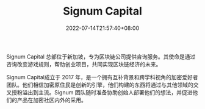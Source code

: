 ﻿---
weight: 
title: "Signum Capital"
description: "Signum Capital 总部位于新加坡，专为区块链公司提供咨询服务"
date: 2022-07-14T21:57:40+08:00
lastmod: 2022-07-14T16:45:40+08:00
draft: false
authors: ["浮尘"]
featuredImage: "signum-capital.jpg"
link: "https://www.signum.capital/"
tags: ["投资机构","Signum Capital"]
categories: ["navigation"]
navigation: ["投资机构"]
lightgallery: true
toc: true
pinned: false
recommend: false
recommend1: false
---
Signum Capital 总部位于新加坡，专为区块链公司提供咨询服务。其使命是通过咨询改变游戏规则，帮助创业项目，共同实现区块链经济的未来。

Signum Capital成立于 2017 年，是一个拥有互补背景和跨学科视角的加密爱好者团队。他们相信加密原住民是创新的引擎，他们构建的东西将通过与其他领域的交叉授粉溢出到主流。Signum 团队随时准备协助创始人部署他们的想法，并促进他们的产品在加密社区内外的采用。